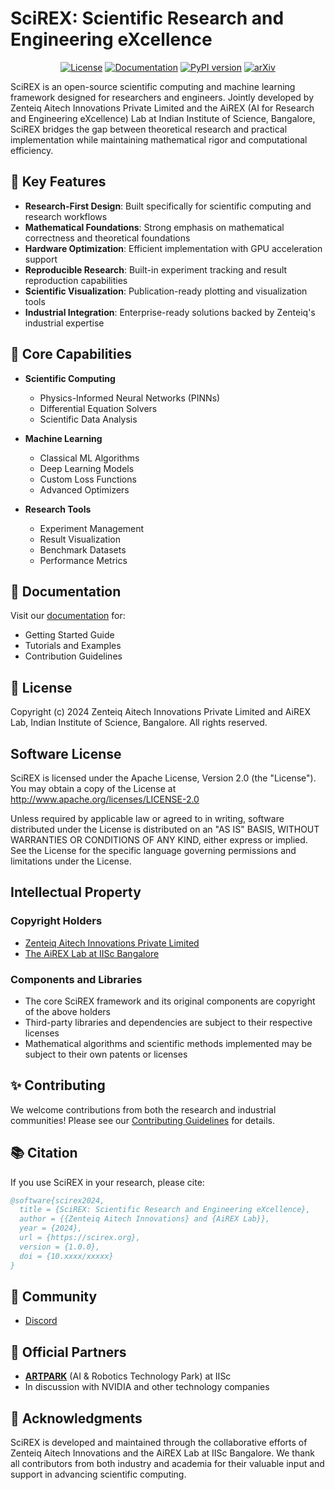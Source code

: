 # SciREX: Scientific Research and Engineering eXcellence

<div align="center">

[![License](https://img.shields.io/badge/License-Apache%202.0-blue.svg)](https://opensource.org/licenses/Apache-2.0)
[![Documentation](https://img.shields.io/badge/docs-latest-brightgreen.svg)](https://scirex.org/docs)
[![PyPI version](https://badge.fury.io/py/scirex.svg)](https://badge.fury.io/py/scirex)
[![arXiv](https://img.shields.io/badge/arXiv-2024.xxxxx-b31b1b.svg)](https://arxiv.org/abs/2024.xxxxx)

</div>

SciREX is an open-source scientific computing and machine learning framework designed for researchers and engineers. Jointly developed by Zenteiq Aitech Innovations Private Limited and the AiREX (AI for Research and Engineering eXcellence) Lab at Indian Institute of Science, Bangalore, SciREX bridges the gap between theoretical research and practical implementation while maintaining mathematical rigor and computational efficiency.

## 🔬 Key Features

- **Research-First Design**: Built specifically for scientific computing and research workflows
- **Mathematical Foundations**: Strong emphasis on mathematical correctness and theoretical foundations
- **Hardware Optimization**: Efficient implementation with GPU acceleration support
- **Reproducible Research**: Built-in experiment tracking and result reproduction capabilities
- **Scientific Visualization**: Publication-ready plotting and visualization tools
- **Industrial Integration**: Enterprise-ready solutions backed by Zenteiq's industrial expertise

## 🚀 Core Capabilities

- **Scientific Computing**
  - Physics-Informed Neural Networks (PINNs)
  - Differential Equation Solvers
  - Scientific Data Analysis

- **Machine Learning**
  - Classical ML Algorithms
  - Deep Learning Models
  - Custom Loss Functions
  - Advanced Optimizers

- **Research Tools**
  - Experiment Management
  - Result Visualization
  - Benchmark Datasets
  - Performance Metrics

## 📖 Documentation

Visit our [documentation](https://scirex-airexlab.netlify.app) for:
- Getting Started Guide
- Tutorials and Examples
- Contribution Guidelines

## 📄 License

Copyright (c) 2024 Zenteiq Aitech Innovations Private Limited and AiREX Lab, Indian Institute of Science, Bangalore.
All rights reserved.

## Software License

SciREX is licensed under the Apache License, Version 2.0 (the "License"). You may obtain a copy of the License at http://www.apache.org/licenses/LICENSE-2.0

Unless required by applicable law or agreed to in writing, software distributed under the License is distributed on an "AS IS" BASIS, WITHOUT WARRANTIES OR CONDITIONS OF ANY KIND, either express or implied. See the License for the specific language governing permissions and limitations under the License.

## Intellectual Property

### Copyright Holders
- <a href="https://zenteiq.ai/" target="_blank">Zenteiq Aitech Innovations Private Limited</a>
- <a href="https://airexlab.cds.iisc.ac.in/" target="_blank">The AiREX Lab at IISc Bangalore</a>

### Components and Libraries
- The core SciREX framework and its original components are copyright of the above holders
- Third-party libraries and dependencies are subject to their respective licenses
- Mathematical algorithms and scientific methods implemented may be subject to their own patents or licenses

## ✨ Contributing

We welcome contributions from both the research and industrial communities! Please see our [Contributing Guidelines](CONTRIBUTING.md) for details.

## 📚 Citation

If you use SciREX in your research, please cite:

```bibtex
@software{scirex2024,
  title = {SciREX: Scientific Research and Engineering eXcellence},
  author = {{Zenteiq Aitech Innovations} and {AiREX Lab}},
  year = {2024},
  url = {https://scirex.org},
  version = {1.0.0},
  doi = {10.xxxx/xxxxx}
}
```

## 🤝 Community

- <a href="https://discord.gg/NWcCPx22Hq/" target="_blank">Discord</a>

## 🤝 Official Partners

- [**ARTPARK**](https://artpark.in) (AI & Robotics Technology Park) at IISc
- In discussion with NVIDIA and other technology companies

## 🌟 Acknowledgments

SciREX is developed and maintained through the collaborative efforts of Zenteiq Aitech Innovations and the AiREX Lab at IISc Bangalore. We thank all contributors from both industry and academia for their valuable input and support in advancing scientific computing.
